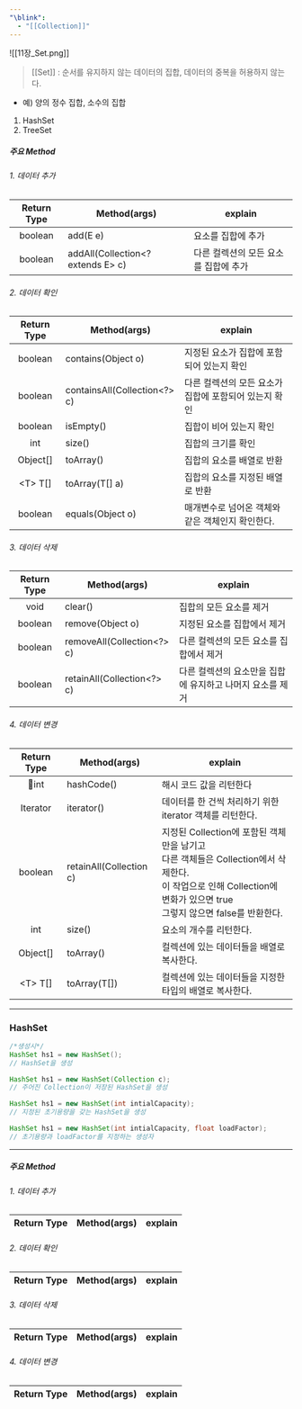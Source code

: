 ```yaml
---
"\blink":
  - "[[Collection]]"
---
```

![[11장_Set.png]]
>[[Set]] : 순서를 유지하지 않는 데이터의 집합, 데이터의 중복을 허용하지 않는다. 
- 예) 양의 정수 집합, 소수의 집합
1. HashSet
2. TreeSet
##### 주요 Method
###### 1. 데이터 추가
| Return Type | Method(args)| explain|
| :---------: | ----------- | ----- |
|boolean|add(E e)|요소를 집합에 추가|
|boolean|addAll(Collection\<? extends E\> c)|다른 컬렉션의 모든 요소를 집합에 추가|
###### 2. 데이터 확인
| Return Type | Method(args)| explain|
| :---------: | ----------- | ----- |
|boolean|contains(Object o)|지정된 요소가 집합에 포함되어 있는지 확인|
|boolean|containsAll(Collection\<?\> c)|다른 컬렉션의 모든 요소가 집합에 포함되어 있는지 확인|
|boolean|isEmpty()|집합이 비어 있는지 확인|
|int|size()|집합의 크기를 확인|
|Object[]|toArray()|집합의 요소를 배열로 반환|
|\<T\> T[]|toArray(T[] a)|집합의 요소를 지정된 배열로 반환|
|boolean|equals(Object o)|매개변수로 넘어온 객체와 같은 객체인지 확인한다.|
###### 3. 데이터 삭제
| Return Type | Method(args)| explain|
| :---------: | ----------- | ----- |
|void|clear()|집합의 모든 요소를 제거|
|boolean|remove(Object o)|지정된 요소를 집합에서 제거|
|boolean|removeAll(Collection\<?> c)|다른 컬렉션의 모든 요소를 집합에서 제거|
|boolean|retainAll(Collection\<?> c)|다른 컬렉션의 요소만을 집합에 유지하고 나머지 요소를 제거|
###### 4. 데이터 변경
| Return Type | Method(args)| explain|
| :---------: | ----------- | ----- |
|int|hashCode()|해시 코드 값을 리턴한다|
|Iterator|iterator()|데이터를 한 건씩 처리하기 위한 iterator 객체를 리턴한다.|
|boolean|retainAll(Collection c)|지정된 Collection에 포함된 객체만을 남기고 <br>다른 객체들은 Collection에서 삭제한다.<br> 이 작업으로 인해 Collection에 변화가 있으면 true <br>그렇지 않으면 false를 반환한다.|
|int|size()|요소의 개수를 리턴한다.|
|Object\[\]|toArray()|컬렉션에 있는 데이터들을 배열로 복사한다.|
|\<T> T\[\]|toArray(T\[\])|컬렉션에 있는 데이터들을 지정한 타입의 배열로 복사한다.|

---
### HashSet
```java
/*생성시*/
HashSet hs1 = new HashSet();
// HashSet을 생성

HashSet hs1 = new HashSet(Collection c);
// 주어진 Collection이 저장된 HashSet을 생성

HashSet hs1 = new HashSet(int intialCapacity);
// 지정된 초기용량을 갖는 HashSet을 생성

HashSet hs1 = new HashSet(int intialCapacity, float loadFactor);
// 초기용량과 loadFactor를 지정하는 생성자
```
---












##### 주요 Method
###### 1. 데이터 추가
| Return Type | Method(args)| explain|
| :---------: | ----------- | ----- |


###### 2. 데이터 확인
| Return Type | Method(args)| explain|
| :---------: | ----------- | ----- |


###### 3. 데이터 삭제
| Return Type | Method(args)| explain|
| :---------: | ----------- | ----- |


###### 4. 데이터 변경
| Return Type | Method(args)| explain|
| :---------: | ----------- | ----- |

















